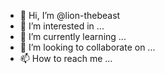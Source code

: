 - 👋 Hi, I’m @lion-thebeast
- 👀 I’m interested in ...
- 🌱 I’m currently learning ...
- 💞️ I’m looking to collaborate on ...
- 📫 How to reach me ...

<!---
lion-thebeast/lion-thebeast is a ✨ special ✨ repository because its `README.md` (this file) appears on your GitHub profile.
You can click the Preview link to take a look at your changes.
--->
